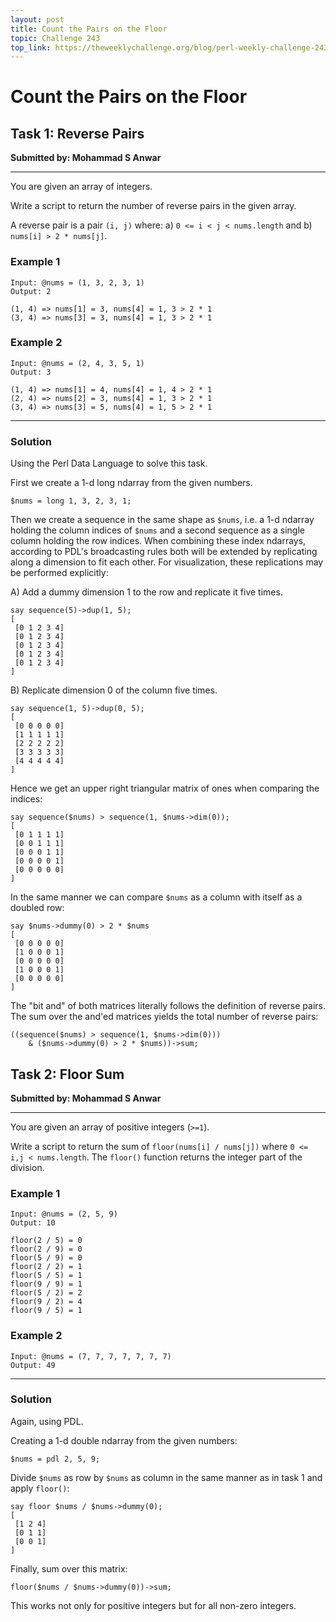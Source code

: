 ```yaml
---
layout: post
title: Count the Pairs on the Floor
topic: Challenge 243
top_link: https://theweeklychallenge.org/blog/perl-weekly-challenge-243
---
```

# Count the Pairs on the Floor

## Task 1: Reverse Pairs
**Submitted by: Mohammad S Anwar**

---

You are given an array of integers.

Write a script to return the number of reverse pairs in the given array.

A reverse pair is a pair `(i, j)` where:
a) `0 <= i < j < nums.length` and
b) `nums[i] > 2 * nums[j]`.

### Example 1
```
Input: @nums = (1, 3, 2, 3, 1)
Output: 2

(1, 4) => nums[1] = 3, nums[4] = 1, 3 > 2 * 1
(3, 4) => nums[3] = 3, nums[4] = 1, 3 > 2 * 1
```
### Example 2
```
Input: @nums = (2, 4, 3, 5, 1)
Output: 3

(1, 4) => nums[1] = 4, nums[4] = 1, 4 > 2 * 1
(2, 4) => nums[2] = 3, nums[4] = 1, 3 > 2 * 1
(3, 4) => nums[3] = 5, nums[4] = 1, 5 > 2 * 1
```
---
### Solution
Using the Perl Data Language to solve this task.

First we create a 1-d long ndarray from the given numbers.
```
$nums = long 1, 3, 2, 3, 1;
```
Then we create a sequence in the same shape as `$nums`, i.e. a 1-d ndarray holding the column indices of `$nums` and a second sequence as a single column holding the row indices.
When combining these index ndarrays, according to PDL's broadcasting rules both will be extended by replicating along a dimension to fit each other.
For visualization, these replications may be performed explicitly:

A) Add a dummy dimension 1 to the row and replicate it five times.
```
say sequence(5)->dup(1, 5);
[
 [0 1 2 3 4]
 [0 1 2 3 4]
 [0 1 2 3 4]
 [0 1 2 3 4]
 [0 1 2 3 4]
]
```
B) Replicate dimension 0 of the column five times.
```
say sequence(1, 5)->dup(0, 5);
[
 [0 0 0 0 0]
 [1 1 1 1 1]
 [2 2 2 2 2]
 [3 3 3 3 3]
 [4 4 4 4 4]
]
```
Hence we get an upper right triangular matrix of ones when comparing the indices:
```
say sequence($nums) > sequence(1, $nums->dim(0));
[
 [0 1 1 1 1]
 [0 0 1 1 1]
 [0 0 0 1 1]
 [0 0 0 0 1]
 [0 0 0 0 0]
]
```
In the same manner we can compare `$nums` as a column with itself as a doubled row:
```
say $nums->dummy(0) > 2 * $nums
[
 [0 0 0 0 0]
 [1 0 0 0 1]
 [0 0 0 0 0]
 [1 0 0 0 1]
 [0 0 0 0 0]
]
```
The "bit and" of both matrices literally follows the definition of reverse pairs.
The sum over the and'ed matrices yields the total number of reverse pairs:
```
((sequence($nums) > sequence(1, $nums->dim(0)))
    & ($nums->dummy(0) > 2 * $nums))->sum;
```
## Task 2: Floor Sum
**Submitted by: Mohammad S Anwar**

---
You are given an array of positive integers (`>=1`).

Write a script to return the sum of `floor(nums[i] / nums[j])` where `0 <= i,j < nums.length`. The `floor()` function returns the integer part of the division.
### Example 1
```
Input: @nums = (2, 5, 9)
Output: 10

floor(2 / 5) = 0
floor(2 / 9) = 0
floor(5 / 9) = 0
floor(2 / 2) = 1
floor(5 / 5) = 1
floor(9 / 9) = 1
floor(5 / 2) = 2
floor(9 / 2) = 4
floor(9 / 5) = 1
```
### Example 2
```
Input: @nums = (7, 7, 7, 7, 7, 7, 7)
Output: 49
```
---
### Solution
Again, using PDL.

Creating a 1-d double ndarray from the given numbers:
```
$nums = pdl 2, 5, 9;
```
Divide `$nums` as row by `$nums` as column in the same manner as in task 1 and apply `floor()`:
```
say floor $nums / $nums->dummy(0);
[
 [1 2 4]
 [0 1 1]
 [0 0 1]
]
```
Finally, sum over this matrix:
```
floor($nums / $nums->dummy(0))->sum;
```
This works not only for positive integers but for all non-zero integers.
